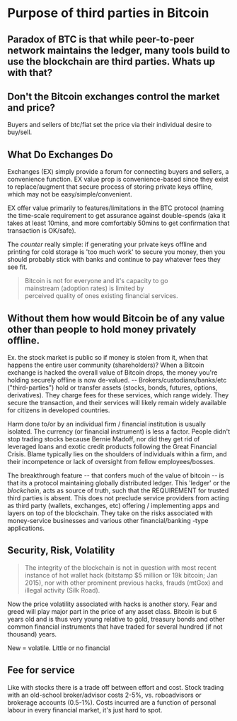 
# Purpose of third parties in Bitcoin 

Paradox of BTC is that while peer-to-peer network maintains the ledger, many tools build to use the blockchain are third parties.  Whats up with that?
-----------------
## Don't the Bitcoin exchanges control the market and price? 
Buyers and sellers of btc/fiat set the price via their individual desire to buy/sell. 

## What Do Exchanges Do
Exchanges (EX) simply provide a forum for connecting buyers and sellers, a convenience function.  EX value prop is convenience-based since they exist to replace/augment that secure process of storing private keys offline, which may not be easy/simple/convenient.  


EX offer value primarily to features/limitations in the BTC protocol (naming the time-scale requirement to get assurance against double-spends (aka it takes at least 10mins, and more comfortably 50mins to get confirmation that transaction is OK/safe).  

The *counter* really simple: if generating your private keys offline and printing for cold storage is 'too much work' to secure you money, then you should probably stick with banks and continue to pay whatever fees they see fit. 

> Bitcoin is not for everyone and it's capacity to go  
> mainstream (adoption rates) is limited by  
> perceived quality of ones existing financial services.  

## Without them how would Bitcoin be of any value other than people to hold money privately offline. 

Ex. the stock market is public so if money is stolen from it, when that happens the entire user community (shareholders)?  When a Bitcoin exchange is hacked the overall value of Bitcoin drops, the money you're holding securely offline is now de-valued.
-- Brokers/custodians/banks/etc ("third-parties") hold or transfer assets (stocks, bonds, futures, options, derivatives).  They charge fees for these services, which range widely.  They secure the transaction, and their services will likely remain widely available for citizens in developed countries.   

Harm done to/or by an individual firm / financial institution is usually isolated.  The currency (or financial instrument) is less a factor.  People didn't stop trading stocks because Bernie Madoff, nor did they get rid of leveraged loans and exotic credit products following the Great Financial Crisis. Blame typically lies on the shoulders of individuals within a firm, and their incompetence or lack of oversight from fellow employees/bosses. 

The breakthrough feature -- that confers much of the value of bitcoin -- is that its a protocol maintaining globally distributed ledger.  This 'ledger' or the *blockchain*, acts as source of truth, such that the REQUIREMENT for trusted third parties is absent.  This does not preclude service providers from acting as third party (wallets, exchanges, etc) offering / implementing apps and layers on top of the blockchain.  They take on the risks associated with money-service businesses and various other financial/banking -type applications. 

## Security, Risk, Volatility 
> The integrity of the blockchain is not in question with most recent instance of hot wallet hack (bitstamp $5 million or 19k bitcoin; Jan 2015), nor with other prominent previous hacks, frauds (mtGox) and illegal activity (Silk Road). 

Now the price volatility associated with hacks is another story.  Fear and greed will play major part in the price of any asset class.  Bitcoin is but 6 years old and is thus very young relative to gold, treasury bonds and other common financial instruments that have traded for several hundred (if not thousand) years.

New = volatile.  Little or no financial 

## Fee for service 
Like with stocks there is a trade off between effort and cost.  Stock trading with an old-school broker/advisor costs 2-5%, vs. roboadvisors or brokerage accounts (0.5-1%).  Costs incurred are a function of personal labour in every financial market, it's just hard to spot.
